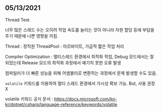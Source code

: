 ## 05/13/2021

Thread Test.

너무 많은 스레드 수는 오히려 작업 속도를 늘리는 것이 아니라 자원 할당 등에 부담을 주기 때문에 나쁜 영향을 끼침.

Thread : 정직원
ThreadPool : 아르바이트, 가급적 짧은 작업 처리


Compiler Optimization : 멀티스레드 환경에서 최적화 작업, Debug 모드에서는 잘 되었는데 Release 모드의 최적화 과정에서 예기치 못한 오류 발생

컴파일러가 더 빠른 성능을 위해 어셈블리로 변환하는 과정에서 문제 발생할 수도 있음.

`volatile` 키워드를 이용하여 멀티 스레드 환경에서 가시성 확보 가능. But, 사용 권장 X

volatile 키워드 공식 문서 : https://docs.microsoft.com/ko-kr/dotnet/csharp/language-reference/keywords/volatile